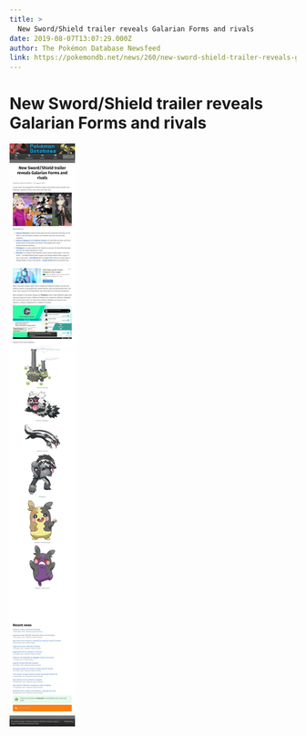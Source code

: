 ```yaml
---
title: >
  New Sword/Shield trailer reveals Galarian Forms and rivals
date: 2019-08-07T13:07:29.000Z
author: The Pokémon Database Newsfeed
link: https://pokemondb.net/news/260/new-sword-shield-trailer-reveals-galarian-forms-and-rivals
---
```

# New Sword&#x2F;Shield trailer reveals Galarian Forms and rivals

[![New Sword&#x2F;Shield trailer reveals Galarian Forms and rivals](./screenshot.png)](https://pokemondb.net/news/260/new-sword-shield-trailer-reveals-galarian-forms-and-rivals)
